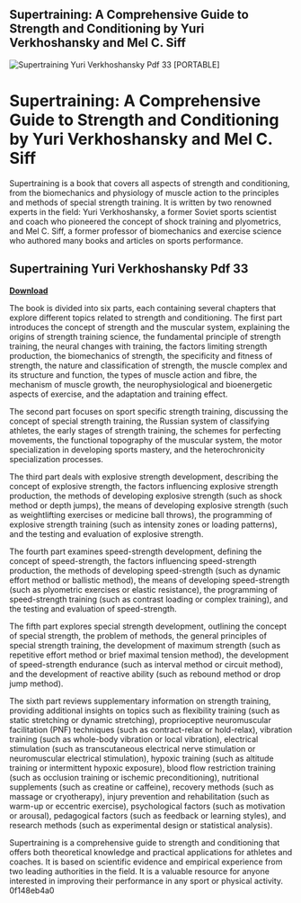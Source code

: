 ## Supertraining: A Comprehensive Guide to Strength and Conditioning by Yuri Verkhoshansky and Mel C. Siff

 
![Supertraining Yuri Verkhoshansky Pdf 33 \[PORTABLE\]](https://www.elitefts.com/wp/wp-content/uploads/2016/05/abstract-conjugate-300x250.jpg)

 
# Supertraining: A Comprehensive Guide to Strength and Conditioning by Yuri Verkhoshansky and Mel C. Siff
 
Supertraining is a book that covers all aspects of strength and conditioning, from the biomechanics and physiology of muscle action to the principles and methods of special strength training. It is written by two renowned experts in the field: Yuri Verkhoshansky, a former Soviet sports scientist and coach who pioneered the concept of shock training and plyometrics, and Mel C. Siff, a former professor of biomechanics and exercise science who authored many books and articles on sports performance.
 
## Supertraining Yuri Verkhoshansky Pdf 33


[**Download**](https://kolbgerttechan.blogspot.com/?l=2tKBV5)

 
The book is divided into six parts, each containing several chapters that explore different topics related to strength and conditioning. The first part introduces the concept of strength and the muscular system, explaining the origins of strength training science, the fundamental principle of strength training, the neural changes with training, the factors limiting strength production, the biomechanics of strength, the specificity and fitness of strength, the nature and classification of strength, the muscle complex and its structure and function, the types of muscle action and fibre, the mechanism of muscle growth, the neurophysiological and bioenergetic aspects of exercise, and the adaptation and training effect.
 
The second part focuses on sport specific strength training, discussing the concept of special strength training, the Russian system of classifying athletes, the early stages of strength training, the schemes for perfecting movements, the functional topography of the muscular system, the motor specialization in developing sports mastery, and the heterochronicity specialization processes.
 
The third part deals with explosive strength development, describing the concept of explosive strength, the factors influencing explosive strength production, the methods of developing explosive strength (such as shock method or depth jumps), the means of developing explosive strength (such as weightlifting exercises or medicine ball throws), the programming of explosive strength training (such as intensity zones or loading patterns), and the testing and evaluation of explosive strength.
 
The fourth part examines speed-strength development, defining the concept of speed-strength, the factors influencing speed-strength production, the methods of developing speed-strength (such as dynamic effort method or ballistic method), the means of developing speed-strength (such as plyometric exercises or elastic resistance), the programming of speed-strength training (such as contrast loading or complex training), and the testing and evaluation of speed-strength.
 
The fifth part explores special strength development, outlining the concept of special strength, the problem of methods, the general principles of special strength training, the development of maximum strength (such as repetitive effort method or brief maximal tension method), the development of speed-strength endurance (such as interval method or circuit method), and the development of reactive ability (such as rebound method or drop jump method).
 
The sixth part reviews supplementary information on strength training, providing additional insights on topics such as flexibility training (such as static stretching or dynamic stretching), proprioceptive neuromuscular facilitation (PNF) techniques (such as contract-relax or hold-relax), vibration training (such as whole-body vibration or local vibration), electrical stimulation (such as transcutaneous electrical nerve stimulation or neuromuscular electrical stimulation), hypoxic training (such as altitude training or intermittent hypoxic exposure), blood flow restriction training (such as occlusion training or ischemic preconditioning), nutritional supplements (such as creatine or caffeine), recovery methods (such as massage or cryotherapy), injury prevention and rehabilitation (such as warm-up or eccentric exercise), psychological factors (such as motivation or arousal), pedagogical factors (such as feedback or learning styles), and research methods (such as experimental design or statistical analysis).
 
Supertraining is a comprehensive guide to strength and conditioning that offers both theoretical knowledge and practical applications for athletes and coaches. It is based on scientific evidence and empirical experience from two leading authorities in the field. It is a valuable resource for anyone interested in improving their performance in any sport or physical activity.
 0f148eb4a0
